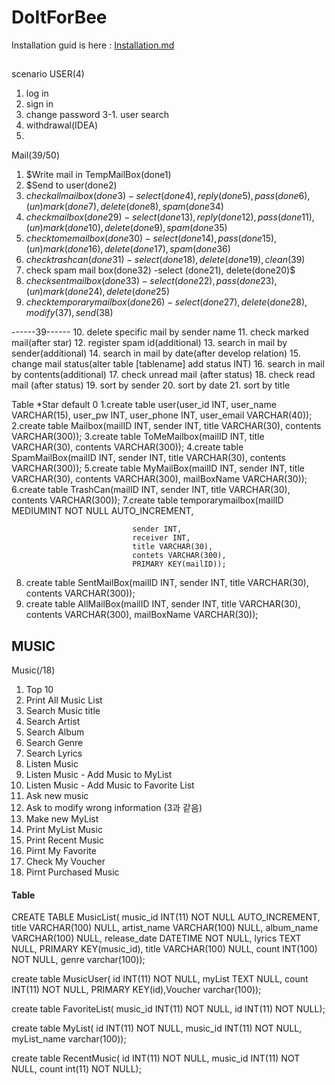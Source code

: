 # DoItForBee


Installation guid is here : [Installation.md](https://github.com/lamb0711/DoItForBeef/blob/master/installation.md)

##

scenario
USER(4)
1. log in
2. sign in
3. change password
3-1. user search
4. withdrawal(IDEA)
5.


Mail(39/50)
1. $Write mail in TempMailBox(done1)
2. $Send to user(done2)
3. $check allmailbox (done3) -select (done4), reply(done5), pass(done6), (un)mark(done7), delete(done8), spam(done 34)$
4. $check mailbox (done29) -select (done13), reply(done12), pass(done11), (un)mark(done10), delete(done9), spam(done 35)$
5. $check tome mailbox(done30) -select (done14), pass(done15), (un)mark(done16), delete(done17), spam(done 36)$
6. $check trash can(done31) -select (done18), delete(done19), clean(39)$
7. check spam mail box(done32) -select (done21), delete(done20)$
8. $check sent mail box(done33) -select (done22), pass(done23), (un)mark(done24), delete(done25)$
9. $check temporary mail box(done26) -select (done27), delete(done28), modify(37), send(38)$

------39------
10. delete specific mail by sender name
11. check marked mail(after star)
12. register spam id(additional)
13. search in mail by sender(additional)
14. search in mail by date(after develop relation)
15. change mail status(alter table [tablename] add status INT)
16. search in mail by contents(additional)
17. check unread mail (after status)
18. check read mail (after status)
19. sort by sender
20. sort by date
21. sort by title

Table
*Star default 0
1.create table user(user_id INT, user_name VARCHAR(15), user_pw INT, user_phone INT, user_email VARCHAR(40));
2.create table Mailbox(mailID INT, sender INT, title VARCHAR(30), contents VARCHAR(300));
3.create table ToMeMailbox(mailID INT, title VARCHAR(30), contents VARCHAR(300));
4.create table SpamMailBox(mailID INT, sender INT,  title VARCHAR(30), contents VARCHAR(300));
5.create table MyMailBox(mailID INT, sender INT,  title VARCHAR(30), contents VARCHAR(300), mailBoxName VARCHAR(30));
6.create table TrashCan(mailID INT, sender INT,  title VARCHAR(30), contents VARCHAR(300));
7.create table temporarymailbox(mailID MEDIUMINT NOT NULL AUTO_INCREMENT,

                               sender INT,
                               receiver INT,
                               title VARCHAR(30),
                               contets VARCHAR(300),
                               PRIMARY KEY(mailID));

8. create table SentMailBox(mailID INT, sender INT,  title VARCHAR(30), contents VARCHAR(300));
9. create table AllMailBox(mailID INT, sender INT,  title VARCHAR(30), contents VARCHAR(300), mailBoxName VARCHAR(30));


## MUSIC

Music(/18)
1. Top 10
2. Print All Music List
1. Search Music title
 2. Search Artist
  3. Search Album
  4. Search Genre
  5. Search Lyrics
4. Listen Music
1. Listen Music - Add Music to MyList
2. Listen Music - Add Music to Favorite List
5. Ask new music
6. Ask to modify wrong information (3과 같음)
7. Make new MyList
8. Print MyList Music
9. Print Recent Music
10. Pirnt My Favorite
11. Check My Voucher
12. Pirnt Purchased Music

#### Table
CREATE TABLE MusicList( music_id INT(11) NOT NULL AUTO_INCREMENT, title VARCHAR(100) NULL, artist_name VARCHAR(100) NULL, album_name VARCHAR(100) NULL, release_date DATETIME NOT NULL, lyrics TEXT NULL, PRIMARY KEY(music_id), title VARCHAR(100) NULL, count INT(100) NOT NULL, genre varchar(100));

create table MusicUser( id INT(11) NOT NULL, myList TEXT NULL, count INT(11) NOT NULL, PRIMARY KEY(id),Voucher varchar(100));

create table FavoriteList( music_id INT(11) NOT NULL, id INT(11) NOT NULL);

create table MyList( id INT(11) NOT NULL, music_id INT(11) NOT NULL, myList_name varchar(100));

create table RecentMusic( id INT(11) NOT NULL, music_id INT(11) NOT NULL, count int(11) NOT NULL);

